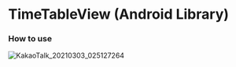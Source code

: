 # TimeTableView (Android Library)
### How to use
![KakaoTalk_20210303_025127264](https://user-images.githubusercontent.com/68123073/109692319-b9c1de80-7bcb-11eb-9bf6-a24fe6c69acb.png)
